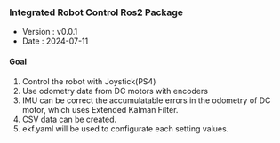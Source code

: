 ### Integrated Robot Control Ros2 Package

* Version : v0.0.1
* Date : 2024-07-11

#### Goal

1. Control the robot with Joystick(PS4)
2. Use odometry data from DC motors with encoders
3. IMU can be correct the accumulatable errors in the odometry of DC motor, which uses Extended Kalman Filter.
4. CSV data can be created.
5. ekf.yaml will be used to configurate each setting values.

